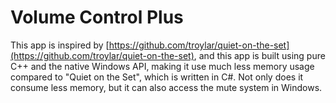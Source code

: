 # Volume Control Plus

This app is inspired by [https://github.com/troylar/quiet-on-the-set](https://github.com/troylar/quiet-on-the-set), and this app is built using pure C++ and the native Windows API, making it use much less memory usage compared to "Quiet on the Set", which is written in C#. Not only does it consume less memory, but it can also access the mute system in Windows.
